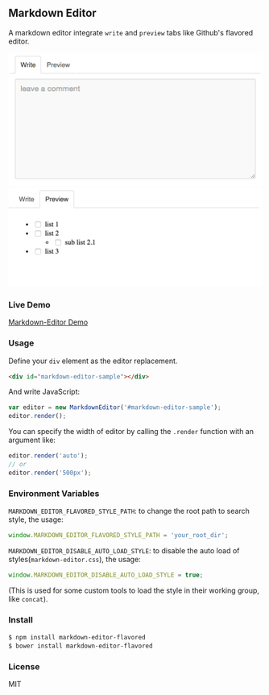 
Markdown Editor
------------------------

A markdown editor integrate `write` and `preview` tabs like Github's flavored editor.

![Preview UI](resource/ui.png)
![Preview UI-List](resource/ui-list.png)

### Live Demo

[Markdown-Editor Demo](http://weflex.github.io/markdown-editor-flavored/)

### Usage

Define your `div` element as the editor replacement.

```html
<div id="markdown-editor-sample"></div>
```

And write JavaScript:

```js
var editor = new MarkdownEditor('#markdown-editor-sample');
editor.render();
```

You can specify the width of editor by calling the `.render` function with an argument like:

```js
editor.render('auto');
// or
editor.render('500px');
```

### Environment Variables

`MARKDOWN_EDITOR_FLAVORED_STYLE_PATH`: to change the root path to search style, the usage:

```js
window.MARKDOWN_EDITOR_FLAVORED_STYLE_PATH = 'your_root_dir';
```

`MARKDOWN_EDITOR_DISABLE_AUTO_LOAD_STYLE`: to disable the auto load of styles(`markdown-editor.css`), the usage:

```js
window.MARKDOWN_EDITOR_DISABLE_AUTO_LOAD_STYLE = true;
```

(This is used for some custom tools to load the style in their working group, like `concat`).

### Install

```sh
$ npm install markdown-editor-flavored
$ bower install markdown-editor-flavored
```

### License

MIT
